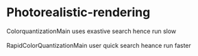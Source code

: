 # Photorealistic-rendering

ColorquantizationMain uses exastive search hence run slow <br/>
<br/>
RapidColorQuantizationMain user quick search heance run faster
